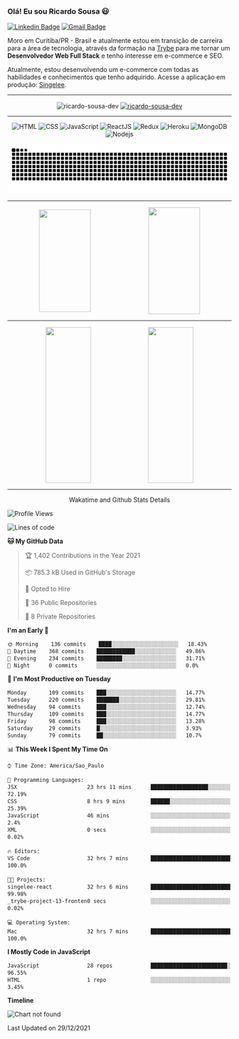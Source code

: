 ### Olá! Eu sou Ricardo Sousa :smiley:

[![Linkedin Badge](https://img.shields.io/badge/-LinkedIn-0077B5?style=flat-square&logo=Linkedin&logoColor=white&link=https://www.linkedin.com/in/rwmsousa/)](https://www.linkedin.com/in/rwmsousa/) [![Gmail Badge](https://img.shields.io/badge/-Gmail-D14836?style=flat-square&logo=Gmail&logoColor=white&link=mailto:rwmsousa@gmail.com)](mailto:rwmsousa@gmail.com) &nbsp;

Moro em Curitiba/PR - Brasil e atualmente estou em transição de carreira para a área de tecnologia, através da formação na [Trybe](https://www.betrybe.com/) para me tornar um **Desenvolvedor Web Full Stack** e tenho interesse em e-commerce e SEO. 

Atualmente, estou desenvolvendo um e-commerce com todas as habilidades e conhecimentos que tenho adquirido. Acesse a aplicação em produção: <a href="https://www.singelee.com.br">Singelee</a>.


* * *


<div align="center" margin-bottom="40px" width="100%>
  <a href="https://github.com/ricardo-sousa-dev">
  <img align="center" height="160em" width="48%" margin="3px" src="https://github-readme-stats.vercel.app/api?username=ricardo-sousa-dev&show_icons=tru&theme=dracula&include_all_commits=true&count_private=true" alt="ricardo-sousa-dev" />
</a>
<a href="https://github.com/ricardo-sousa-dev">
  <img align="center" height="160em" width="48%" margin="3px" src="https://github-readme-stats.vercel.app/api/top-langs/?username=ricardo-sousa-dev&layout=compact&langs_count=20&theme=dracula" alt="ricardo-sousa-dev" />
</a>


* * *

 <div align="center" margin-bottom="40px" width="100%>                                                                                       
<img alt="Git" src="https://img.shields.io/badge/-Git-F05032?style=flat-square&logo=git&logoColor=white" />
<img alt="HTML" src="https://img.shields.io/badge/-HTML-E34F26?style=flat-square&logo=html5&logoColor=white" />
<img alt="CSS" src="https://img.shields.io/badge/-CSS-1572B6?style=flat-square&logo=css3&logoColor=white" />
<img alt="JavaScript" src="https://img.shields.io/badge/-JavaScript-yellow?style=flat-square&logo=JavaScript&logoColor=white" />
<img alt="ReactJS" src="https://img.shields.io/badge/-React-61DAFB?style=flat-square&logo=React&logoColor=black" />
<img alt="Redux" src="https://img.shields.io/badge/-Redux-764ABC?style=flat-square&logo=Redux&logoColor=white" />
<!--- <img alt="React Testing Library" src="https://img.shields.io/badge/-RTL-61DAFB?style=flat-square&logo=react&logoColor=black" /> -->
<!--- <img alt="Jest" src="https://img.shields.io/badge/-Jest-C21325?style=flat-square&logo=jest&logoColor=white" /> -->
<!--- <img alt="Docker" src="https://img.shields.io/badge/-Docker-46a2f1?style=flat-square&logo=docker&logoColor=white" /> -->
<!--- <img alt="TypeScript" src="https://img.shields.io/badge/-TypeScript-007ACC?style=flat-square&logo=typescript&logoColor=white" /> -->
<img alt="Heroku" src="https://img.shields.io/badge/-Heroku-430098?style=flat-square&logo=heroku&logoColor=white" />
<img alt="MongoDB" src="https://img.shields.io/badge/-MongoDB-13aa52?style=flat-square&logo=mongodb&logoColor=white" />
<img alt="Nodejs" src="https://img.shields.io/badge/-Nodejs-43853d?style=flat-square&logo=Node.js&logoColor=white" />
</div>

![Snake animation](https://github.com/ricardo-sousa-dev/ricardo-sousa-dev/blob/output/github-contribution-grid-snake.svg)
                                                                                                                                  

* * *



<img align="center" height="230em" width="48%" margin="3px" src="https://github-profile-trophy.vercel.app/?username=ricardo-sousa-dev&row=2&column=3&theme=gruvbox"/>


<img align="center" height="240em" width="48%" margin="3px" src="https://github-readme-streak-stats.herokuapp.com/?user=ricardo-sousa-dev&theme=dark"/>



* * *

                                                
<img align="center" height="350em" width="45%" margin="6px" src="https://wakatime.com/share/@ricardosousa/e673d767-3034-4805-b42d-fb10043057cb.svg" />
<img align="center" height="350em" width="45%" margin="6px" src="https://wakatime.com/share/@ricardosousa/4368570b-cd87-4a95-9cd9-b83f7f1fbea0.svg" />


* * *



 <summary>Wakatime and Github Stats Details</summary>
 
 <div align="left" margin-bottom="40px" width="100%>   
  
<!--START_SECTION:waka-->
![Code Time](http://img.shields.io/badge/Code%20Time-178%20hrs%2045%20mins-blue)

![Profile Views](http://img.shields.io/badge/Profile%20Views-3-blue)

![Lines of code](https://img.shields.io/badge/From%20Hello%20World%20I%27ve%20Written-9%20Million%20lines%20of%20code-blue)

**🐱 My GitHub Data** 

> 🏆 1,402 Contributions in the Year 2021
 > 
> 📦 785.3 kB Used in GitHub's Storage 
 > 
> 💼 Opted to Hire
 > 
> 📜 36 Public Repositories 
 > 
> 🔑 8 Private Repositories  
 > 
**I'm an Early 🐤** 

```text
🌞 Morning    136 commits    ████░░░░░░░░░░░░░░░░░░░░░   18.43% 
🌆 Daytime    368 commits    ████████████░░░░░░░░░░░░░   49.86% 
🌃 Evening    234 commits    ████████░░░░░░░░░░░░░░░░░   31.71% 
🌙 Night      0 commits      ░░░░░░░░░░░░░░░░░░░░░░░░░   0.0%

```
📅 **I'm Most Productive on Tuesday** 

```text
Monday       109 commits    ███░░░░░░░░░░░░░░░░░░░░░░   14.77% 
Tuesday      220 commits    ███████░░░░░░░░░░░░░░░░░░   29.81% 
Wednesday    94 commits     ███░░░░░░░░░░░░░░░░░░░░░░   12.74% 
Thursday     109 commits    ███░░░░░░░░░░░░░░░░░░░░░░   14.77% 
Friday       98 commits     ███░░░░░░░░░░░░░░░░░░░░░░   13.28% 
Saturday     29 commits     █░░░░░░░░░░░░░░░░░░░░░░░░   3.93% 
Sunday       79 commits     ██░░░░░░░░░░░░░░░░░░░░░░░   10.7%

```


📊 **This Week I Spent My Time On** 

```text
⌚︎ Time Zone: America/Sao_Paulo

💬 Programming Languages: 
JSX                      23 hrs 11 mins      ██████████████████░░░░░░░   72.19% 
CSS                      8 hrs 9 mins        ██████░░░░░░░░░░░░░░░░░░░   25.39% 
JavaScript               46 mins             ░░░░░░░░░░░░░░░░░░░░░░░░░   2.4% 
XML                      0 secs              ░░░░░░░░░░░░░░░░░░░░░░░░░   0.02%

🔥 Editors: 
VS Code                  32 hrs 7 mins       █████████████████████████   100.0%

🐱‍💻 Projects: 
singelee-react           32 hrs 6 mins       █████████████████████████   99.98% 
_trybe-project-13-fronten0 secs              ░░░░░░░░░░░░░░░░░░░░░░░░░   0.02%

💻 Operating System: 
Mac                      32 hrs 7 mins       █████████████████████████   100.0%

```

**I Mostly Code in JavaScript** 

```text
JavaScript               28 repos            ████████████████████████░   96.55% 
HTML                     1 repo              ░░░░░░░░░░░░░░░░░░░░░░░░░   3.45%

```


**Timeline**

![Chart not found](https://raw.githubusercontent.com/ricardo-sousa-dev/ricardo-sousa-dev/master/charts/bar_graph.png) 


 Last Updated on 29/12/2021
<!--END_SECTION:waka-->
              
  </div>



                                                                                                                                                      
</div>
